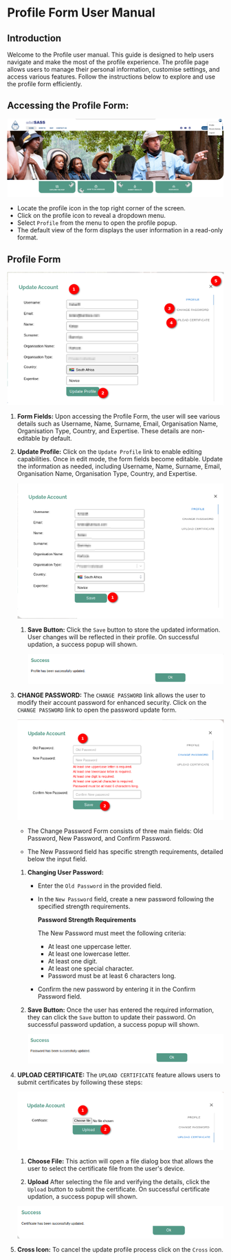 # Profile Form User Manual

## Introduction

Welcome to the Profile user manual. This guide is designed to help users navigate and make the most of the profile experience. The profile page allows users to manage their personal information, customise settings, and access various features. Follow the instructions below to explore and use the profile form efficiently.

## Accessing the Profile Form:

![Profile Form](./img/user-profile-1.png)

- Locate the profile icon in the top right corner of the screen.
- Click on the profile icon to reveal a dropdown menu.
- Select `Profile` from the menu to open the profile popup.
- The default view of the form displays the user information in a read-only format.

## Profile Form

![Profile Form](./img/user-profile-2.png)

1. **Form Fields:** Upon accessing the Profile Form, the user will see various details such as Username, Name, Surname, Email, Organisation Name, Organisation Type, Country, and Expertise. These details are non-editable by default.

2. **Update Profile:** Click on the `Update Profile` link to enable editing capabilities. Once in edit mode, the form fields become editable. Update the information as needed, including Username, Name, Surname, Email, Organisation Name, Organisation Type, Country, and Expertise.

    ![Update Profile Form](./img/user-profile-3.png)

    1. **Save Button:** Click the `Save` button to store the updated information. User changes will be reflected in their profile. On successful updation, a success popup will shown.

        ![Success Message](./img/user-profile-4.png)

3. **CHANGE PASSWORD:** The `CHANGE PASSWORD` link allows the user to modify their account password for enhanced security. Click on the `CHANGE PASSWORD` link to open the password update form.

    ![Change Password](./img/user-profile-5.png)

    - The Change Password Form consists of three main fields: Old Password, New Password, and Confirm Password.

    - The New Password field has specific strength requirements, detailed below the input field.

    1. **Changing User Password:**

        - Enter the `Old Password` in the provided field.

        - In the `New Password` field, create a new password following the specified strength requirements.

            **Password Strength Requirements**

            The New Password must meet the following criteria:

            * At least one uppercase letter.
            * At least one lowercase letter.
            * At least one digit.
            * At least one special character.
            * Password must be at least 6 characters long.

        - Confirm the new password by entering it in the Confirm Password field.

    2. **Save Button:** Once the user has entered the required information, they can click the `Save` button to update their password. On successful password updation, a success popup will shown.

        ![Success Message](./img/user-profile-6.png)

4. **UPLOAD CERTIFICATE:** The `UPLOAD CERTIFICATE` feature allows users to submit certificates by following these steps:

    ![Choose file](./img/user-profile-7.png)

    1. **Choose File:** This action will open a file dialog box that allows the user to select the certificate file from the user's device.

    2. **Upload** After selecting the file and verifying the details, click the `Upload` button to submit the certificate. On successful certificate updation, a success popup will shown.

    ![Success Message](./img/user-profile-8.png)

5. **Cross Icon:** To cancel the update profile process click on the `Cross` icon.
